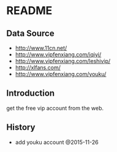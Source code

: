 # README

## Data Source

- http://www.11cn.net/
- http://www.vipfenxiang.com/iqiyi/
- http://www.vipfenxiang.com/leshivip/
- http://xlfans.com/
- http://www.vipfenxiang.com/youku/

## Introduction

get the free vip account from the web.


## History

- add youku account @2015-11-26
